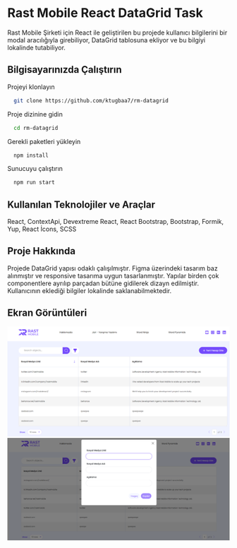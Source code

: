 # Rast Mobile React DataGrid Task

Rast Mobile Şirketi için React ile geliştirilen bu projede kullanıcı bilgilerini bir modal aracılığıyla girebiliyor, DataGrid tablosuna ekliyor ve bu bilgiyi lokalinde tutabiliyor.


## Bilgisayarınızda Çalıştırın

Projeyi klonlayın

```bash
  git clone https://github.com/ktugbaa7/rm-datagrid
```

Proje dizinine gidin

```bash
  cd rm-datagrid
```

Gerekli paketleri yükleyin

```bash
  npm install
```

Sunucuyu çalıştırın

```bash
  npm run start
```
## Kullanılan Teknolojiler ve Araçlar

React, ContextApi, Devextreme React, React Bootstrap, Bootstrap, Formik, Yup, React İcons, SCSS

## Proje Hakkında

Projede DataGrid yapısı odaklı çalışılmıştır. Figma üzerindeki tasarım baz alınmıştır ve responsive tasarıma uygun tasarlanmıştır. Yapılar birden çok componentlere ayrılıp parçadan bütüne gidilerek dizayn edilmiştir.
Kullanıcının eklediği bilgiler lokalinde saklanabilmektedir.

## Ekran Görüntüleri
<img src="https://raw.githubusercontent.com/ktugbaa7/rm-datagrid/master/Ads%C4%B1z1.png" width="auto">
<img src="https://github.com/ktugbaa7/rm-datagrid/blob/master/Ads%C4%B1z2.png" width="auto">
